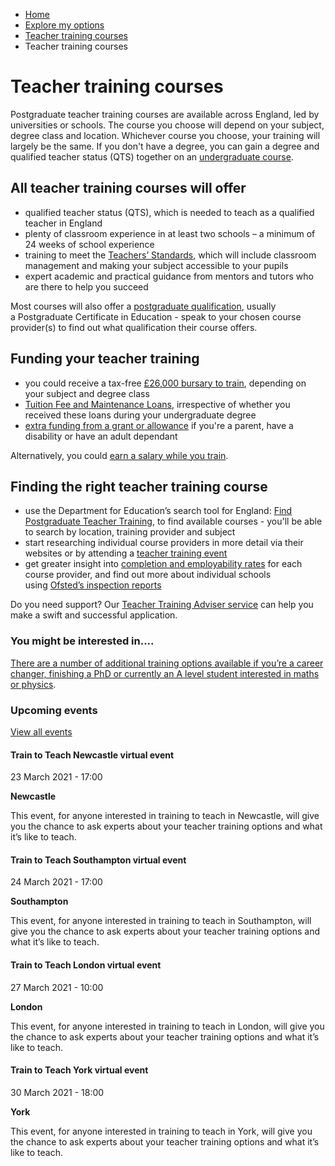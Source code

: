 *   [Home](/)
*   [Explore my options](/explore-my-options)
*   [Teacher training courses](/explore-my-options/postgraduate-teacher-training-courses)
*   Teacher training courses

Teacher training courses
========================

Postgraduate teacher training courses are available across England, led by universities or schools. The course you choose will depend on your subject, degree class and location. Whichever course you choose, your training will largely be the same. If you don't have a degree, you can gain a degree and qualified teacher status (QTS) together on an [undergraduate course](/node/2379). 

All teacher training courses will offer
---------------------------------------

*   qualified teacher status (QTS), which is needed to teach as a qualified teacher in England
*   plenty of classroom experience in at least two schools – a minimum of 24 weeks of school experience 
*   training to meet the [Teachers’ Standards](https://getintoteaching.education.gov.uk/how-to-apply/prepare/helpful-information-and-resources), which will include classroom management and making your subject accessible to your pupils 
*   expert academic and practical guidance from mentors and tutors who are there to help you succeed 

Most courses will also offer a [postgraduate qualification](https://getintoteaching.education.gov.uk/explore-my-options/teacher-training-routes/pgce), usually a Postgraduate Certificate in Education - speak to your chosen course provider(s) to find out what qualification their course offers. 

Funding your teacher training
-----------------------------

*   you could receive a tax-free [£26,000 bursary to train](/node/2325), depending on your subject and degree class
*   [Tuition Fee and Maintenance Loans](/node/6585), irrespective of whether you received these loans during your undergraduate degree
*   [extra funding from a grant or allowance](/node/6585) if you're a parent, have a disability or have an adult dependant 

Alternatively, you could [earn a salary while you train](/node/2388). 

Finding the right teacher training course 
------------------------------------------

*   use the Department for Education’s search tool for England: [Find Postgraduate Teacher Training](https://www.gov.uk/guidance/find-postgraduate-teacher-training-courses-in-england), to find available courses - you'll be able to search by location, training provider and subject  
*   start researching individual course providers in more detail via their websites or by attending a [teacher training event](https://getintoteaching.education.gov.uk/teaching-events)
*   get greater insight into [completion and employability rates](https://www.gov.uk/government/statistics/initial-teacher-training-performance-profiles-2015-to-2016) for each course provider, and find out more about individual schools using [Ofsted’s inspection reports](https://reports.beta.ofsted.gov.uk/?authorization=tZr5bAM5%20%202.0%25&utm_expid=.gyYp9QX6SaG8wthFEXT0Ew.1&utm_referrer=)

Do you need support? Our [Teacher Training Adviser service](https://getintoteaching.education.gov.uk/get-help-and-support/teacher-training-advisers) can help you make a swift and successful application. 

### You might be interested in....

[There are a number of additional training options available if you’re a career changer, finishing a PhD or currently an A level student interested in maths or physics](/node/645).

### Upcoming events

[View all events](/teaching-events)

[](/teaching-events/train-to-teach-events/train-to-teach-newcastle-virtual-event-230321)

#### Train to Teach Newcastle virtual event

23 March 2021 - 17:00

**Newcastle**

This event, for anyone interested in training to teach in Newcastle, will give you the chance to ask experts about your teacher training options and what it’s like to teach.

[](/teaching-events/train-to-teach-events/train-to-teach-southampton-virtual-event-240321)

#### Train to Teach Southampton virtual event

24 March 2021 - 17:00

**Southampton**

This event, for anyone interested in training to teach in Southampton, will give you the chance to ask experts about your teacher training options and what it’s like to teach.

[](/teaching-events/train-to-teach-events/train-to-teach-london-virtual-event-270321)

#### Train to Teach London virtual event

27 March 2021 - 10:00

**London**

This event, for anyone interested in training to teach in London, will give you the chance to ask experts about your teacher training options and what it’s like to teach.

[](/teaching-events/train-to-teach-events/train-to-teach-york-virtual-event-300321)

#### Train to Teach York virtual event

30 March 2021 - 18:00

**York**

This event, for anyone interested in training to teach in York, will give you the chance to ask experts about your teacher training options and what it’s like to teach.